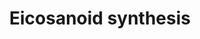 ---
annotations:
- id: PW:0001239
  parent: classic metabolic pathway
  type: Pathway Ontology
  value: eicosanoid biosynthetic pathway
authors:
- MaintBot
- Thomas
- Christine Chichester
- Mkutmon
- Eweitz
description: 'In biochemistry, eicosanoids are signaling molecules made by oxidation
  of twenty-carbon essential fatty acids, (EFAs). They exert complex control over
  many bodily systems, mainly in inflammation or immunity, and as messengers in the
  central nervous system.  Source: [[wikipedia:Eicosanoid|Wikipedia]]'
last-edited: 2021-05-14
organisms:
- Danio rerio
redirect_from:
- /index.php/Pathway:WP1318
- /instance/WP1318
- /instance/WP1318_rr116859
revision: r116859
schema-jsonld:
- '@context': https://schema.org/
  '@id': https://wikipathways.github.io/pathways/WP1318.html
  '@type': Dataset
  creator:
    '@type': Organization
    name: WikiPathways
  description: 'In biochemistry, eicosanoids are signaling molecules made by oxidation
    of twenty-carbon essential fatty acids, (EFAs). They exert complex control over
    many bodily systems, mainly in inflammation or immunity, and as messengers in
    the central nervous system.  Source: [[wikipedia:Eicosanoid|Wikipedia]]'
  keywords:
  - 5-HPETE
  - Arachidonic acid
  - DKEY-194N13.2
  - GGT1
  - LOC567284
  - LOC791800
  - Leukotriene A4
  - Leukotriene B4
  - Leukotriene C4
  - Leukotriene D4
  - Leukotriene E4
  - PTGDS
  - Prostaglandin D2
  - Prostaglandin F2a
  - Prostaglandin H2
  - Prostaglandin I2
  - Thromboxane A2
  - Thromboxane B2
  - alox12
  - lta4h
  - pla2g6
  - ptges
  - ptgesl
  - ptgisl
  - ptgs1
  - ptgs2b
  - tbxas1
  - zgc:153024
  license: CC0
  name: Eicosanoid synthesis
seo: CreativeWork
title: Eicosanoid synthesis
wpid: WP1318
---